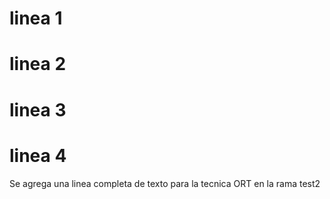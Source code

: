 # linea 1

# linea 2

# linea 3

# linea 4

Se agrega una linea completa de texto para la tecnica ORT en la rama test2
